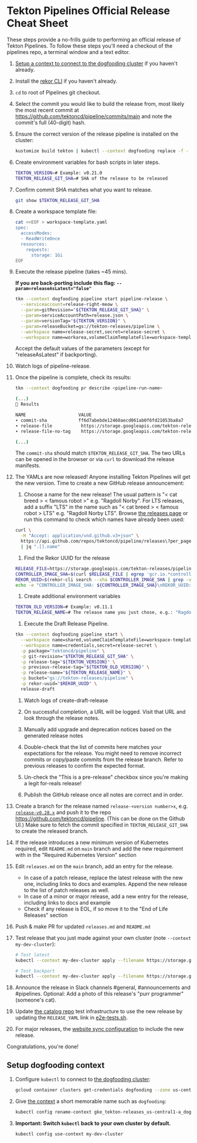 # Tekton Pipelines Official Release Cheat Sheet

These steps provide a no-frills guide to performing an official release
of Tekton Pipelines. To follow these steps you'll need a checkout of
the pipelines repo, a terminal window and a text editor.

1. [Setup a context to connect to the dogfooding cluster](#setup-dogfooding-context) if you haven't already.

1. Install the [rekor CLI](https://docs.sigstore.dev/rekor/installation/) if you haven't already.

1. `cd` to root of Pipelines git checkout.

1. Select the commit you would like to build the release from, most likely the
   most recent commit at https://github.com/tektoncd/pipeline/commits/main
   and note the commit's full (40-digit) hash.

1. Ensure the correct version of the release pipeline is installed on the cluster:

    ```bash
    kustomize build tekton | kubectl --context dogfooding replace -f -
    ```

1. Create environment variables for bash scripts in later steps.

    ```bash
    TEKTON_VERSION=# Example: v0.21.0
    TEKTON_RELEASE_GIT_SHA=# SHA of the release to be released
    ```

1. Confirm commit SHA matches what you want to release.

    ```bash
    git show $TEKTON_RELEASE_GIT_SHA
    ```

1. Create a workspace template file:

   ```bash
   cat <<EOF > workspace-template.yaml
   spec:
     accessModes:
     - ReadWriteOnce
     resources:
       requests:
         storage: 1Gi
   EOF
   ```

1. Execute the release pipeline (takes ~45 mins).

    **If you are back-porting include this flag: `--param=releaseAsLatest="false"`**

    ```bash
    tkn --context dogfooding pipeline start pipeline-release \
      --serviceaccount=release-right-meow \
      --param=gitRevision="${TEKTON_RELEASE_GIT_SHA}" \
      --param=serviceAccountPath=release.json \
      --param=versionTag="${TEKTON_VERSION}" \
      --param=releaseBucket=gs://tekton-releases/pipeline \
      --workspace name=release-secret,secret=release-secret \
      --workspace name=workarea,volumeClaimTemplateFile=workspace-template.yaml
    ```

    Accept the default values of the parameters (except for "releaseAsLatest" if backporting).

1. Watch logs of pipeline-release.

1. Once the pipeline is complete, check its results:

    ```bash
    tkn --context dogfooding pr describe <pipeline-run-name>

    (...)
    📝 Results

    NAME                    VALUE
    ∙ commit-sha            ff6d7abebde12460aecd061ab0f6fd21053ba8a7
    ∙ release-file           https://storage.googleapis.com/tekton-releases-nightly/pipeline/previous/v20210223-xyzxyz/release.yaml
    ∙ release-file-no-tag    https://storage.googleapis.com/tekton-releases-nightly/pipeline/previous/v20210223-xyzxyz/release.notag.yaml

    (...)
    ```

    The `commit-sha` should match `$TEKTON_RELEASE_GIT_SHA`.
    The two URLs can be opened in the browser or via `curl` to download the release manifests.

1. The YAMLs are now released! Anyone installing Tekton Pipelines will get the new version. Time to create a new GitHub release announcement:

    1. Choose a name for the new release! The usual pattern is "< cat breed > < famous robot >" e.g. "Ragdoll Norby". For LTS releases, add a suffix "LTS" in the name such as "< cat breed > < famous robot > LTS" e.g. "Ragdoll Norby LTS". Browse [the releases page](https://github.com/tektoncd/pipeline/releases) or run this command to check which names have already been used:

    ```bash
    curl \
      -H "Accept: application/vnd.github.v3+json" \
      https://api.github.com/repos/tektoncd/pipeline/releases\?per_page=100 \
      | jq ".[].name"
    ```

    1. Find the Rekor UUID for the release

    ```bash
    RELEASE_FILE=https://storage.googleapis.com/tekton-releases/pipeline/previous/${TEKTON_VERSION}/release.yaml
    CONTROLLER_IMAGE_SHA=$(curl $RELEASE_FILE | egrep 'gcr.io.*controller' | cut -d'@' -f2)
    REKOR_UUID=$(rekor-cli search --sha $CONTROLLER_IMAGE_SHA | grep -v Found | head -1)
    echo -e "CONTROLLER_IMAGE_SHA: ${CONTROLLER_IMAGE_SHA}\nREKOR_UUID: ${REKOR_UUID}"
    ```

    1. Create additional environment variables

    ```bash
    TEKTON_OLD_VERSION=# Example: v0.11.1
    TEKTON_RELEASE_NAME=# The release name you just chose, e.g.: "Ragdoll Norby"
    ```

    1. Execute the Draft Release Pipeline.

    ```bash
    tkn --context dogfooding pipeline start \
      --workspace name=shared,volumeClaimTemplateFile=workspace-template.yaml \
      --workspace name=credentials,secret=release-secret \
      -p package="tektoncd/pipeline" \
      -p git-revision="$TEKTON_RELEASE_GIT_SHA" \
      -p release-tag="${TEKTON_VERSION}" \
      -p previous-release-tag="${TEKTON_OLD_VERSION}" \
      -p release-name="${TEKTON_RELEASE_NAME}" \
      -p bucket="gs://tekton-releases/pipeline" \
      -p rekor-uuid="$REKOR_UUID" \
      release-draft
    ```

    1. Watch logs of create-draft-release

    1. On successful completion, a URL will be logged. Visit that URL and look through the release notes.
      1. Manually add upgrade and deprecation notices based on the generated release notes
      1. Double-check that the list of commits here matches your expectations
         for the release. You might need to remove incorrect commits or copy/paste commits
         from the release branch. Refer to previous releases to confirm the expected format.

    1. Un-check the "This is a pre-release" checkbox since you're making a legit for-reals release!

    1. Publish the GitHub release once all notes are correct and in order.

1. Create a branch for the release named `release-<version number>x`, e.g. [`release-v0.28.x`](https://github.com/tektoncd/pipeline/tree/release-v0.28.x)
   and push it to the repo https://github.com/tektoncd/pipeline.
   (This can be done on the Github UI.)
   Make sure to fetch the commit specified in `TEKTON_RELEASE_GIT_SHA` to create the released branch.

1. If the release introduces a new minimum version of Kubernetes required,
   edit `README.md` on `main` branch and add the new requirement with in the
   "Required Kubernetes Version" section

1. Edit `releases.md` on the `main` branch, add an entry for the release.
   - In case of a patch release, replace the latest release with the new one,
     including links to docs and examples. Append the new release to the list
     of patch releases as well.
   - In case of a minor or major release, add a new entry for the
     release, including links to docs and example
   - Check if any release is EOL, if so move it to the "End of Life Releases"
     section

1. Push & make PR for updated `releases.md` and `README.md`

1. Test release that you just made against your own cluster (note `--context my-dev-cluster`):

    ```bash
    # Test latest
    kubectl --context my-dev-cluster apply --filename https://storage.googleapis.com/tekton-releases/pipeline/latest/release.yaml
    ```

    ```bash
    # Test backport
    kubectl --context my-dev-cluster apply --filename https://storage.googleapis.com/tekton-releases/pipeline/previous/v0.11.2/release.yaml
    ```

1. Announce the release in Slack channels #general, #announcements and #pipelines.
Optional: Add a photo of this release's "purr programmer" (someone's cat).

1. Update [the catalog repo](https://github.com/tektoncd/catalog) test infrastructure
to use the new release by updating the `RELEASE_YAML` link in [e2e-tests.sh](https://github.com/tektoncd/catalog/blob/main/test/e2e-tests.sh).

1. For major releases, the [website sync configuration](https://github.com/tektoncd/website/blob/main/sync/config/pipelines.yaml)
   to include the new release.

Congratulations, you're done!

## Setup dogfooding context

1. Configure `kubectl` to connect to
   [the dogfooding cluster](https://github.com/tektoncd/plumbing/blob/main/docs/dogfooding.md):

    ```bash
    gcloud container clusters get-credentials dogfooding --zone us-central1-a --project tekton-releases
    ```

1. Give [the context](https://kubernetes.io/docs/tasks/access-application-cluster/configure-access-multiple-clusters/)
   a short memorable name such as `dogfooding`:

   ```bash
   kubectl config rename-context gke_tekton-releases_us-central1-a_dogfooding dogfooding
   ```

1. **Important: Switch `kubectl` back to your own cluster by default.**

    ```bash
    kubectl config use-context my-dev-cluster
    ```
